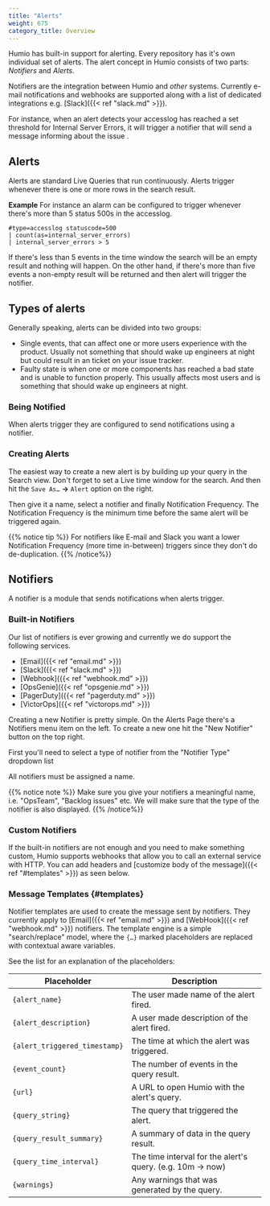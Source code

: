 ```yaml
---
title: "Alerts"
weight: 675
category_title: Overview
---
```

Humio has built-in support for alerting.
Every repository has it's own individual set of alerts.
The alert concept in Humio consists of two parts: *Notifiers* and *Alerts*.

Notifiers are the integration between Humio and _other_ systems. Currently e-mail
notifications and webhooks are supported along with a list of dedicated
integrations e.g. [Slack]({{< ref "slack.md" >}}).   

For instance, when an alert detects your accesslog has reached a set threshold
for Internal Server Errors, it will trigger a notifier that will send a message informing about the issue .

## Alerts

Alerts are standard Live Queries that run continuously.
Alerts trigger whenever there is one or more rows in the search result.

**Example**
For instance an alarm can be configured to trigger whenever there's more than 5
status 500s in the accesslog.  

```humio
#type=accesslog statuscode=500
| count(as=internal_server_errors)
| internal_server_errors > 5
```

If there's less than 5 events in the time window the search will be an empty
result and nothing will happen.
On the other hand, if there's more than five events a non-empty result will be
returned and then alert will trigger the notifier.

## Types of alerts

Generally speaking, alerts can be divided into two groups:

*  Single events, that can affect one or more users experience with the product.
   Usually not something that should wake up engineers at night but could result
   in an ticket on your issue tracker.
*  Faulty state is when one or more components has reached a bad state and is
   unable to function properly. This usually affects most users and is something
   that should wake up engineers at night.

### Being Notified

When alerts trigger they are configured to send notifications using a notifier.

### Creating Alerts

The easiest way to create a new alert is by building up your query in the Search view.
Don't forget to set a Live time window for the search. And then hit the `Save As…` __→__ `Alert` option on the right.

Then give it a name, select a notifier and finally Notification Frequency.
The Notification Frequency is the minimum time before the same alert will be triggered again.

{{% notice tip %}}
For notifiers like E-mail and Slack you want a lower Notification Frequency (more time in-between) triggers since they don't do de-duplication.
{{% /notice%}}

<!--TODO: When Auto-cancel has been implemented, please reconsider guideline on Notification Frequency -->

## Notifiers

A notifier is a module that sends notifications when alerts trigger.


### Built-in Notifiers

Our list of notifiers is ever growing and currently we do support the following services.

* [Email]({{< ref "email.md" >}})
* [Slack]({{< ref "slack.md" >}})
* [Webhook]({{< ref "webhook.md" >}})
* [OpsGenie]({{< ref "opsgenie.md" >}})
* [PagerDuty]({{< ref "pagerduty.md" >}})
* [VictorOps]({{< ref "victorops.md" >}})

Creating a new Notifier is pretty simple. On the Alerts Page there's a Notifiers menu item on the left.
To create a new one hit the "New Notifier" button on the top right.

First you'll need to select a type of notifier from the "Notifier Type" dropdown list

All notifiers must be assigned a name.

{{% notice note %}}
Make sure you give your notifiers a meaningful name, i.e. "OpsTeam",
"Backlog issues" etc. We will make sure that the type of the notifier is also displayed.
{{% /notice%}}

### Custom Notifiers

If the built-in notifiers are not enough and you need to make something custom,
Humio supports webhooks that allow you to call an external service with HTTP.
You can add headers and [customize body of the message]({{< ref "#templates" >}}) as seen below.

### Message Templates {#templates}

Notifier templates are used to create the message sent by notifiers.
They currently apply to [Email]({{< ref "email.md" >}}) and [WebHook]({{< ref "webhook.md" >}}) notifiers.
The template engine is a simple "search/replace" model, where the `{…}` marked
placeholders are replaced with contextual aware variables.

See the list for an explanation of the placeholders:

| Placeholder                   | Description                                                |
|-------------------------------|------------------------------------------------------------|
| `{alert_name}`                | The user made name of the alert fired.                     |
| `{alert_description}`         | A user made description of the alert fired.                |
| `{alert_triggered_timestamp}` | The time at which the alert was triggered.                 |
| `{event_count}`               | The number of events in the query result.                  |
| `{url}`                       | A URL to open Humio with the alert's query.                |
| `{query_string}`              | The query that triggered the alert.                        |
| `{query_result_summary}`      | A summary of data in the query result.                     |
| `{query_time_interval}`       | The time interval for the alert's query. (e.g. 10m -> now) |
| `{warnings}`                  | Any warnings that was generated by the query.              |
